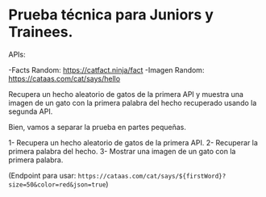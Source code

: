 # Prueba técnica para Juniors y Trainees.

APIs:

-Facts Random: https://catfact.ninja/fact
-Imagen Random: https://cataas.com/cat/says/hello

Recupera un hecho aleatorio de gatos de la primera API y muestra una imagen de un gato con
la primera palabra del hecho recuperado usando la segunda API.

Bien, vamos a separar la prueba en partes pequeñas.

1- Recupera un hecho aleatorio de gatos de la primera API.
2- Recuperar la primera palabra del hecho.
3- Mostrar una imagen de un gato con la primera palabra.

(Endpoint para usar: `https://cataas.com/cat/says/${firstWord}?size=50&color=red&json=true`)